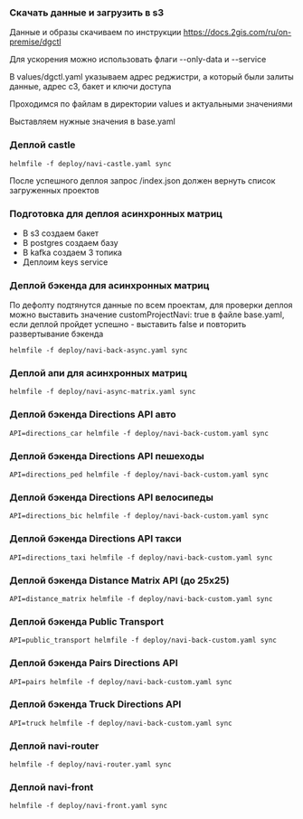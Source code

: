 ### Скачать данные и загрузить в s3
Данные и образы скачиваем по инструкции https://docs.2gis.com/ru/on-premise/dgctl

Для ускорения можно использовать флаги --only-data и --service

В values/dgctl.yaml указываем адрес реджистри, а который были залиты данные, адрес с3, бакет и ключи доступа

Проходимся по файлам в директории values и актуальными значениями

Выставляем нужные значения в base.yaml


### Деплой castle
```
helmfile -f deploy/navi-castle.yaml sync
```
После успешного деплоя запрос /index.json должен вернуть список загруженных проектов


### Подготовка для деплоя асинхронных матриц
- В s3 создаем бакет
- В postgres создаем базу
- В kafka создаем 3 топика
- Деплоим keys service 

### Деплой бэкенда для асинхронных матриц

По дефолту подтянутся данные по всем проектам, для проверки деплоя можно выставить значение customProjectNavi: true в файле base.yaml, если деплой пройдет успешно - выставить false и повторить развертывание бэкенда
```
helmfile -f deploy/navi-back-async.yaml sync
```

### Деплой апи для асинхронных матриц
```
helmfile -f deploy/navi-async-matrix.yaml sync
```

### Деплой бэкенда Directions API авто
```
API=directions_car helmfile -f deploy/navi-back-custom.yaml sync 
```

### Деплой бэкенда Directions API пешеходы
```
API=directions_ped helmfile -f deploy/navi-back-custom.yaml sync 
```

### Деплой бэкенда Directions API велосипеды
```
API=directions_bic helmfile -f deploy/navi-back-custom.yaml sync 
```

### Деплой бэкенда Directions API такси
```
API=directions_taxi helmfile -f deploy/navi-back-custom.yaml sync 
```

### Деплой бэкенда Distance Matrix API (до 25х25)
```
API=distance_matrix helmfile -f deploy/navi-back-custom.yaml sync
```

### Деплой бэкенда Public Transport
```
API=public_transport helmfile -f deploy/navi-back-custom.yaml sync
```

### Деплой бэкенда Pairs Directions API
```
API=pairs helmfile -f deploy/navi-back-custom.yaml sync
```

### Деплой бэкенда Truck Directions API
```
API=truck helmfile -f deploy/navi-back-custom.yaml sync
```
### Деплой navi-router
```
helmfile -f deploy/navi-router.yaml sync
```

### Деплой navi-front
```
helmfile -f deploy/navi-front.yaml sync
```
